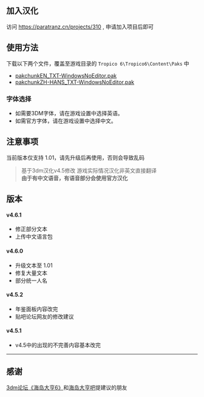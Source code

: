 ## 加入汉化
访问 https://paratranz.cn/projects/310 , 申请加入项目后即可

## 使用方法
下载以下两个文件，覆盖至游戏目录的 `Tropico 6\Tropico6\Content\Paks` 中
- [pakchunkEN_TXT-WindowsNoEditor.pak](https://github.com/gamesyofo/Tropico6-part-zh-hans/blob/master/pakchunkEN_TXT-WindowsNoEditor.pak)
- [pakchunkZH-HANS_TXT-WindowsNoEditor.pak](https://github.com/gamesyofo/Tropico6-part-zh-hans/blob/master/pakchunkZH-HANS_TXT-WindowsNoEditor.pak)

### 字体选择

- 如需要3DM字体，请在游戏设置中选择英语。
- 如需官方字体，请在游戏设置中选择中文。

## 注意事项
当前版本仅支持 1.01，请先升级后再使用，否则会导致乱码

> 基于3dm汉化v4.5修改
> 游戏实际情况汉化非英文直接翻译  
> **由于有中文语音，有语音部分会使用官方汉化**  

## 版本

#### v4.6.1
- 修正部分文本
- 上传中文语言包

#### v4.6.0
- 升级文本至 1.01
- 修复大量文本
- 部分统一人名

#### v4.5.2
- 年鉴面板内容改完  
- 贴吧论坛网友的修改建议

#### v4.5.1  
- v4.5中的出现的不完善内容基本改完

***

## 感谢

[3dm论坛《海岛大亨6》](http://bbs.3dmgame.com/thread-5870339-1-1.html)和[海岛大亨吧](https://tieba.baidu.com/p/6090367810)提建议的朋友
